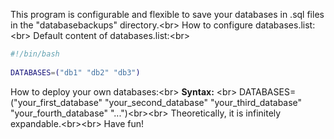 This program is configurable and flexible to save your databases in .sql files in the "databasebackups" directory.<br\>
How to configure databases.list:<br\>
Default content of databases.list:<br\>

```bash
#!/bin/bash
 
DATABASES=("db1" "db2" "db3")
```

How to deploy your own databases:<br\>
**__Syntax:__** <br\>
DATABASES=("your_first_database" "your_second_database" "your_third_database" "your_fourth_database" "...")<br\><br\>
Theoretically, it is infinitely expandable.<br\><br\>
Have fun! 
